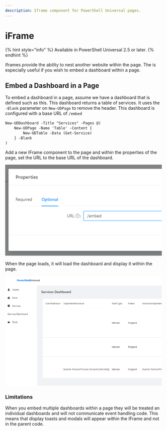 ```yaml
---
description: Iframe component for PowerShell Universal pages.
---
```


# iFrame

{% hint style="info" %}
Available in PowerShell Universal 2.5 or later.
{% endhint %}

Iframes provide the ability to nest another website within the page. The is especially useful if you wish to embed a dashboard within a page.&#x20;

## Embed a Dashboard in a Page

To embed a dashboard in a page, assume we have a dashboard that is defined such as this. This dashboard returns a table of services. It uses the `-Blank` parameter on `New-UDPage` to remove the header. This dashboard is configured with a base URL of `/embed`

```
New-UDDashboard -Title "Services" -Pages @(
    New-UDPage -Name 'Table' -Content {
        New-UDTable -Data (Get-Service)
    } -Blank
)
```

Add a new IFrame component to the page and within the properties of the page, set the URL to the base URL of the dashboard.&#x20;

![](<../../.gitbook/assets/image (298) (1) (1) (1) (1).png>)

When the page loads, it will load the dashboard and display it within the page.&#x20;

![](<../../.gitbook/assets/image (296) (1) (1).png>)

### Limitations

When you embed multiple dashboards within a page they will be treated an individual dashboards and will not communicate event handling code. This means that display toasts and modals will appear within the IFrame and not in the parent code.&#x20;
